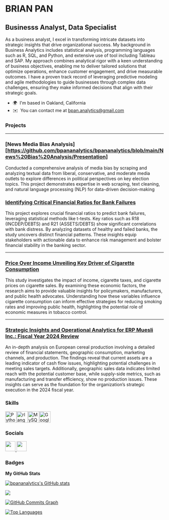 BRIAN PAN
==========================

Businesss Analyst, Data Specialist
----------------------------------

As a business analyst, I excel in transforming intricate datasets into strategic insights that drive organizational success. My background in Business Analytics includes statistical analysis, programming languages such as R, SQL, and Python, and extensive use of tool including Tableau and SAP. My approach combines analytical rigor with a keen understanding of business objectives, enabling me to deliver tailored solutions that optimize operations, enhance customer engagement, and drive measurable outcomes. I have a proven track record of leveraging predictive modeling and agile methodologies to guide businesses through complex data challenges, ensuring they make informed decisions that align with their strategic goals.

* 🌍  I'm based in Oakland, California
* ✉️  You can contact me at [bpan.analytics@gmail.com](mailto:bpan.analytics@gmail.com)

### Projects

---
### [News Media Bias Analysis][https://github.com/bpananalytics/bpananalytics/blob/main/News%20Bias%20Analysis/Presentation]
Conducted a comprehensive analysis of media bias by scraping and analyzing textual data from liberal, conservative, and moderate media outlets to explore differences in political perspectives on key election topics. This project demonstrates expertise in web scraping, text cleaning, and natural language processing (NLP) for data-driven decision-making



### [Identifying Critical Financial Ratios for Bank Failures](https://github.com/bpananalytics/bpananalytics/blob/main/Critical_Insights_Identifying_Crucial_Financial_Ratios_for_Predicting_Bank_Failures.ipynb)

This project explores crucial financial ratios to predict bank failures, leveraging statistical methods like t-tests. Key ratios such as R18 (INCDEP/DEBTS) and R21 (ASSETS/DEBTS) show significant correlations with bank distress. By analyzing datasets of healthy and failed banks, the study uncovers distinct financial patterns. These insights equip stakeholders with actionable data to enhance risk management and bolster financial stability in the banking sector.

---
### [Price Over Income Unveiling Key Driver of Cigarette Consumption](https://github.com/bpananalytics/bpananalytics/blob/main/Price_Over_Income_Unveiling_the_Key_Driver_of_Cigarette_Consumption.ipynb)

This study investigates the impact of income, cigarette taxes, and cigarette prices on cigarette sales. By examining these economic factors, the research aims to provide valuable insights for policymakers, manufacturers, and public health advocates. Understanding how these variables influence cigarette consumption can inform effective strategies for reducing smoking rates and improving public health, highlighting the potential role of economic measures in tobacco control.

---
### [Strategic Insights and Operational Analytics for ERP Muesli Inc.: Fiscal Year 2024 Review](https://github.com/bpananalytics/bpananalytics/blob/main/Muesli%20Analysis.docx)

An in-depth analysis on European cereal production involving a detailed review of financial statements, geographic consumption, marketing channels, and production. The findings reveal that current assets are a leading indicator of cash flow issues, highlighting potential challenges in meeting sales targets. Additionally, geographic sales data indicates limited reach with the potential customer base, while supply-side metrics, such as manufacturing and transfer efficiency, show no production issues. These insights can serve as the foundation for the organization’s strategic execution in the 2024 fiscal year.

### Skills


<p align="left">
<a href="https://www.python.org/" target="_blank" rel="noreferrer"><img src="https://raw.githubusercontent.com/danielcranney/readme-generator/main/public/icons/skills/python-colored.svg" width="36" height="36" alt="Python" /></a><a href="https://www.r-project.org/" target="_blank" rel="noreferrer"><img src="https://raw.githubusercontent.com/danielcranney/readme-generator/main/public/icons/skills/rlang-colored.svg" width="36" height="36" alt="rlang" /></a><a href="https://www.mysql.com/" target="_blank" rel="noreferrer"><img src="https://raw.githubusercontent.com/danielcranney/readme-generator/main/public/icons/skills/mysql-colored.svg" width="36" height="36" alt="MySQL" /></a><a href="https://cloud.google.com/" target="_blank" rel="noreferrer"><img src="https://raw.githubusercontent.com/danielcranney/readme-generator/main/public/icons/skills/googlecloud-colored.svg" width="36" height="36" alt="Google Cloud" /></a>
</p>


### Socials

<p align="left"> <a href="https://www.github.com/bpananalytics" target="_blank" rel="noreferrer"> <picture> <source media="(prefers-color-scheme: dark)" srcset="https://raw.githubusercontent.com/danielcranney/readme-generator/main/public/icons/socials/github-dark.svg" /> <source media="(prefers-color-scheme: light)" srcset="https://raw.githubusercontent.com/danielcranney/readme-generator/main/public/icons/socials/github.svg" /> <img src="https://raw.githubusercontent.com/danielcranney/readme-generator/main/public/icons/socials/github.svg" width="32" height="32" /> </picture> </a> <a href="https://www.linkedin.com/in/brian-pan" target="_blank" rel="noreferrer"> <picture> <source media="(prefers-color-scheme: dark)" srcset="https://raw.githubusercontent.com/danielcranney/readme-generator/main/public/icons/socials/linkedin-dark.svg" /> <source media="(prefers-color-scheme: light)" srcset="https://raw.githubusercontent.com/danielcranney/readme-generator/main/public/icons/socials/linkedin.svg" /> <img src="https://raw.githubusercontent.com/danielcranney/readme-generator/main/public/icons/socials/linkedin.svg" width="32" height="32" /> </picture> </a></p>

### Badges

<b>My GitHub Stats</b>

<a href="http://www.github.com/bpananalytics"><img src="https://github-readme-stats.vercel.app/api?username=bpananalytics&show_icons=true&hide=&count_private=true&title_color=0891b2&text_color=ffffff&icon_color=0891b2&bg_color=1c1917&hide_border=true&show_icons=true" alt="bpananalytics's GitHub stats" /></a>

<a href="http://www.github.com/bpananalytics"><img src="https://github-readme-streak-stats.herokuapp.com/?user=bpananalytics&stroke=ffffff&background=1c1917&ring=0891b2&fire=0891b2&currStreakNum=ffffff&currStreakLabel=0891b2&sideNums=ffffff&sideLabels=ffffff&dates=ffffff&hide_border=true" /></a>

<a href="http://www.github.com/bpananalytics"><img src="https://github-readme-activity-graph.cyclic.app/graph?username=bpananalytics&bg_color=1c1917&color=ffffff&line=0891b2&point=ffffff&area_color=1c1917&area=true&hide_border=true&custom_title=GitHub%20Commits%20Graph" alt="GitHub Commits Graph" /></a>

<a href="https://github.com/bpananalytics" align="left"><img src="https://github-readme-stats.vercel.app/api/top-langs/?username=bpananalytics&langs_count=10&title_color=0891b2&text_color=ffffff&icon_color=0891b2&bg_color=1c1917&hide_border=true&locale=en&custom_title=Top%20%Languages" alt="Top Languages" /></a>

